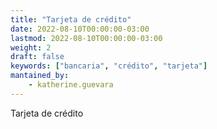 ```yaml
---
title: "Tarjeta de crédito"
date: 2022-08-10T00:00:00-03:00
lastmod: 2022-08-10T00:00:00-03:00
weight: 2
draft: false
keywords: ["bancaria", "crédito", "tarjeta"]
mantained_by:
    - katherine.guevara
---
```


Tarjeta de crédito

